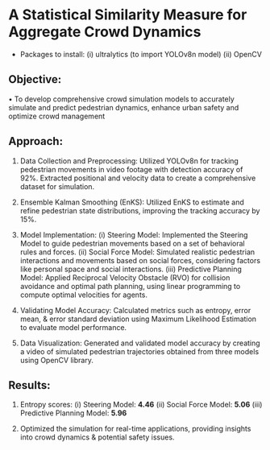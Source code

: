 # A Statistical Similarity Measure for Aggregate Crowd Dynamics
- Packages to install:
  (i) ultralytics (to import YOLOv8n model)
  (ii) OpenCV

## Objective:
• To develop comprehensive crowd simulation models to accurately simulate and predict pedestrian dynamics, enhance urban safety and optimize crowd management

## Approach:
1) Data Collection and Preprocessing: Utilized YOLOv8n for tracking pedestrian movements in video footage with detection accuracy of 92%. Extracted positional and velocity data to create a comprehensive dataset for simulation.

2) Ensemble Kalman Smoothing (EnKS): Utilized EnKS to estimate and refine pedestrian state distributions, improving the tracking accuracy by 15%.

3) Model Implementation:
(i) Steering Model: Implemented the Steering Model to guide pedestrian movements based on a set of behavioral rules and forces.
(ii) Social Force Model: Simulated realistic pedestrian interactions and movements based on social forces, considering factors like personal space and social interactions.
(iii) Predictive Planning Model: Applied Reciprocal Velocity Obstacle (RVO) for collision avoidance and optimal path planning, using linear programming to compute optimal velocities for agents.

4) Validating Model Accuracy: Calculated metrics such as entropy, error mean, & error standard deviation using Maximum Likelihood Estimation to evaluate model performance.

5) Data Visualization: Generated and validated model accuracy by creating a video of simulated pedestrian trajectories obtained from three models using OpenCV library.

## Results:
1) Entropy scores:
  (i) Steering Model: **4.46**
  (ii) Social Force Model: **5.06**
  (iii) Predictive Planning Model: **5.96**

2) Optimized the simulation for real-time applications, providing insights into crowd dynamics & potential safety issues.
